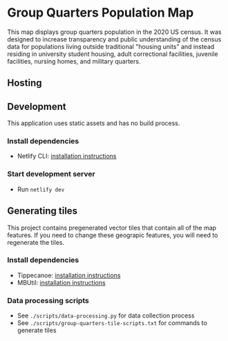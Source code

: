 # Group Quarters Population Map

This map displays group quarters population in the 2020 US census. It was designed to increase transparency and public understanding of the census data for populations living outside traditional "housing units" and instead residing in university student housing, adult correctional facilities, juvenile facilities, nursing homes, and military quarters.

## Hosting


## Development

This application uses static assets and has no build process.

### Install dependencies

-   Netlify CLI: [installation instructions](https://www.netlify.com/products/cli/)

### Start development server

-   Run `netlify dev`

## Generating tiles

This project contains pregenerated vector tiles that contain all of the map features. If you need to change these geograpic features, you will need to regenerate the tiles.

### Install dependencies

-   Tippecanoe: [installation instructions](https://github.com/mapbox/tippecanoe#installation)
-   MBUtil: [installation instructions](https://github.com/mapbox/mbutil#installation)

### Data processing scripts

-   See `./scripts/data-processing.py` for data collection process
-   See `./scripts/group-quarters-tile-scripts.txt` for commands to generate tiles
